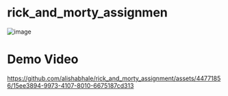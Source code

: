 # rick_and_morty_assignmen


![image](https://github.com/alishabhale/rick_and_morty_assignment/assets/44771856/fba6ccf7-398a-4f1f-9306-b5bcb52938cb)


# Demo Video


https://github.com/alishabhale/rick_and_morty_assignment/assets/44771856/15ee3894-9973-4107-8010-6675187cd313

